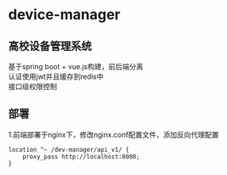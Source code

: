# device-manager
## 高校设备管理系统
基于spring boot + vue.js构建，前后端分离\
认证使用jwt并且缓存到redis中\
接口级权限控制

## 部署
1.前端部署于nginx下，修改nginx.conf配置文件，添加反向代理配置
```
location ^~ /dev-manager/api_v1/ {
	proxy_pass http://localhost:8080;
}
```